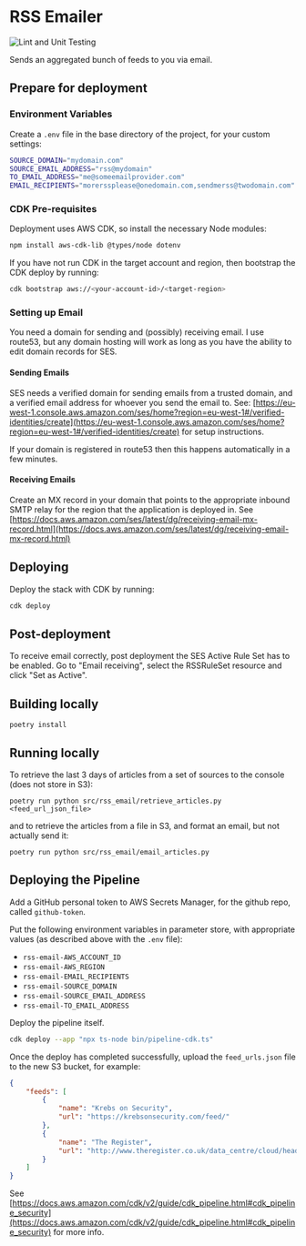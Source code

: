 # RSS Emailer

![Lint and Unit Testing](https://github.com/eamonmason/rss-email/actions/workflows/lint_and_test.yml/badge.svg)

Sends an aggregated bunch of feeds to you via email.

## Prepare for deployment

### Environment Variables

Create a `.env` file in the base directory of the project, for your custom settings:

```sh
SOURCE_DOMAIN="mydomain.com"
SOURCE_EMAIL_ADDRESS="rss@mydomain"
TO_EMAIL_ADDRESS="me@someemailprovider.com"
EMAIL_RECIPIENTS="morerssplease@onedomain.com,sendmerss@twodomain.com"
```

### CDK Pre-requisites

Deployment uses AWS CDK, so install the necessary Node modules:

```sh
npm install aws-cdk-lib @types/node dotenv
```

If you have not run CDK in the target account and region, then bootstrap the CDK deploy by running:

```sh
cdk bootstrap aws://<your-account-id>/<target-region>
```

### Setting up Email

You need a domain for sending and (possibly) receiving email. I use route53, but any domain hosting will work as long as you have the ability to edit domain records for SES.

#### Sending Emails

SES needs a verified domain for sending emails from a trusted domain, and a verified email address for whoever you send the email to. See: [https://eu-west-1.console.aws.amazon.com/ses/home?region=eu-west-1#/verified-identities/create](https://eu-west-1.console.aws.amazon.com/ses/home?region=eu-west-1#/verified-identities/create) for setup instructions.

If your domain is registered in route53 then this happens automatically in a few minutes.

#### Receiving Emails

Create an MX record in your domain that points to the appropriate inbound SMTP relay for the region that the application is deployed in. See [https://docs.aws.amazon.com/ses/latest/dg/receiving-email-mx-record.html](https://docs.aws.amazon.com/ses/latest/dg/receiving-email-mx-record.html)

## Deploying

Deploy the stack with CDK by running:

```sh
cdk deploy
```

## Post-deployment

To receive email correctly, post deployment the SES Active Rule Set has to be enabled. Go to "Email receiving", select the RSSRuleSet resource and click "Set as Active".

## Building locally

```poetry install```

## Running locally

To retrieve the last 3 days of articles from a set of sources to the console (does not store in S3):

```poetry run python src/rss_email/retrieve_articles.py <feed_url_json_file>```

and to retrieve the articles from a file in S3, and format an email, but not actually send it:

```poetry run python src/rss_email/email_articles.py```

## Deploying the Pipeline

Add a GitHub personal token to AWS Secrets Manager, for the github repo, called `github-token`.

Put the following environment variables in parameter store, with appropriate values (as described above with the `.env` file):

- `rss-email-AWS_ACCOUNT_ID`
- `rss-email-AWS_REGION`
- `rss-email-EMAIL_RECIPIENTS`
- `rss-email-SOURCE_DOMAIN`
- `rss-email-SOURCE_EMAIL_ADDRESS`
- `rss-email-TO_EMAIL_ADDRESS`

Deploy the pipeline itself.

```sh
cdk deploy --app "npx ts-node bin/pipeline-cdk.ts"
```

Once the deploy has completed successfully, upload the `feed_urls.json` file to the new S3 bucket, for example:

```json
{
    "feeds": [
        {
            "name": "Krebs on Security",
            "url": "https://krebsonsecurity.com/feed/"
        },        
        {
            "name": "The Register",
            "url": "http://www.theregister.co.uk/data_centre/cloud/headlines.atom"
        }
    ]
}
```

See [https://docs.aws.amazon.com/cdk/v2/guide/cdk_pipeline.html#cdk_pipeline_security](https://docs.aws.amazon.com/cdk/v2/guide/cdk_pipeline.html#cdk_pipeline_security) for more info.
